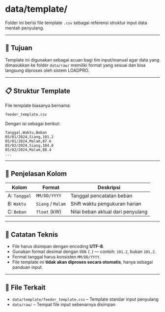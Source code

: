 # data/template/

Folder ini berisi file template `.csv` sebagai referensi struktur input data mentah penyulang.

---

## 🎯 Tujuan

Template ini digunakan sebagai acuan bagi tim input/manual agar data yang dimasukkan ke folder `data/raw/` memiliki format yang sesuai dan bisa langsung diproses oleh sistem LOADPRO.

---

## 📋 Struktur Template

File template biasanya bernama:

```
feeder_template.csv
```

Dengan isi sebagai berikut:

```
Tanggal,Waktu,Beban
05/01/2024,Siang,101.2
05/01/2024,Malam,87.6
05/02/2024,Siang,104.0
05/02/2024,Malam,88.4
...
```

---

## 🧾 Penjelasan Kolom

| Kolom  | Format       | Deskripsi                                         |
|--------|--------------|---------------------------------------------------|
| A: `Tanggal` | `MM/DD/YYYY` | Tanggal pencatatan beban                     |
| B: `Waktu`   | `Siang` / `Malam` | Shift waktu pengukuran harian             |
| C: `Beban`   | `float` (kW)   | Nilai beban aktual dari penyulang           |

---

## 🧠 Catatan Teknis

- File harus disimpan dengan encoding **UTF-8**.
- Gunakan format desimal dengan titik (`.`) — contoh: `101.2`, bukan `101,2`.
- Format tanggal harus konsisten `MM/DD/YYYY`.
- File template ini **tidak akan diproses secara otomatis**, hanya sebagai panduan input.

---

## 📂 File Terkait

- `data/template/feeder_template.csv` – Template standar input penyulang
- `data/raw/` – Tempat file input sebenarnya disimpan
